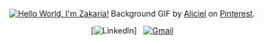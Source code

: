 <div align="center">

[![Hello World, I'm Zakaria!](assets/header.gif)](https://github.com/ZackInfosbd)
Background GIF by [Aliciel](https://www.pinterest.com/pin/5277724550564022/) on [Pinterest](https://www.pinterest.com/).

<!-- [![LinkedIn](https://skillicons.dev/icons?i=linkedin)](https://www.linkedin.com/in/jaspergabriel/) &nbsp; -->

[![LinkedIn](https://skillicons.dev/icons?i=linkedin)] &nbsp;
[![Gmail](https://skillicons.dev/icons?i=gmail)](mailto:zackinfosbd@gmail.com?subject=Hello%20Zack,%20From%20Github)

</div>

<!-- ### Hi there 👋, i am Zakaria welcome to my github profile

#### A versatile developer proficient in a wide range of JavaScript and TypeScript technologies, adept at crafting both web and cross-platform mobile applications. -->

<!--
**ZackInfosbd/ZackInfosbd** is a ✨ _special_ ✨ repository because its `README.md` (this file) appears on your GitHub profile.

Here are some ideas to get you started:

- 🔭 I’m currently working on ...
- 🌱 I’m currently learning ...
- 👯 I’m looking to collaborate on ...
- 🤔 I’m looking for help with ...
- 💬 Ask me about ...
- 📫 How to reach me: ...
- 😄 Pronouns: ...
- ⚡ Fun fact: ...
-->
